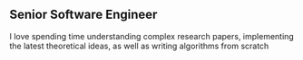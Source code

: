 ## Senior Software Engineer

I love spending time understanding complex research papers, implementing the latest theoretical ideas, as well as writing algorithms from scratch
